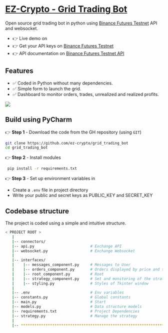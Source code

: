 <h1><a href="https://github.com/ez-crypto/grid_trading_bot">EZ-Crypto - Grid Trading Bot</a></h1>


Open source grid trading bot in python using   [Binance Futures Testnet](https://testnet.binancefuture.com/en/futures/BTCUSDT) API and websocket.

- 👉 Live demo on <a href="https://www.ez-crypto.fr/"><img src="https://res.cloudinary.com/hoang23/image/upload/v1676736667/logo-ez-crypto-text-purple_tbgtwi.svg" height="15"></a> 
- 👉 Get your API keys on [Binance Futures Testnet](https://testnet.binancefuture.com/en/futures/BTCUSDT)
- 👉 API documentation on [Binance Futures Testnet API](https://binance-docs.github.io/apidocs/#change-log)

## Features
- ✅ Coded in Python without many dependencies.
- ✅ Simple form to launch the grid.
- ✅ Dashboard to monitor orders, trades, unrealized and realized profits.

<img src="https://res.cloudinary.com/hoang23/image/upload/v1676736318/grid-trading-python-screenshot_iwccdb.png"/>

## Build using PyCharm

👉 **Step 1** - Download the code from the GH repository (using `GIT`)
```bash
git clone https://github.com/ez-crypto/grid_trading_bot
cd grid_trading_bot
```

👉 **Step 2** - Install modules
```bash
 pip install -r requirements.txt
```

👉 **Step 3** - Set up environment variables in 
- Create a `.env` file in project directory
- Write your public and secret keys as PUBLIC_KEY and SECRET_KEY

## Codebase structure

The project is coded using a simple and intuitive structure.

```bash
< PROJECT ROOT >
   |
   |-- connectors/                            
   |-- api.py                         # Exchange API
   |-- websocket.py                   # Exchange Websocket
   |
   |-- interfaces/                            
   |    |-- messages_component.py     # Messages to User
   |    |-- orders_component.py       # Orders displayed by price and side
   |    |-- root_component.py         # Root
   |    |-- strategy_component.py     # Set and monitoring of the strategy
   |    |-- styling.py                # Styles of Tkinter window
   |     
   |-- .env                           # Env variables
   |-- constants.py                   # Global constants
   |-- main.py                        # Start
   |-- models.py                      # Data structure models
   |-- requirements.txt               # Project Dependencies
   |-- strategy.py                    # Manage the strategy
   |
   |-- ************************************************************************
```